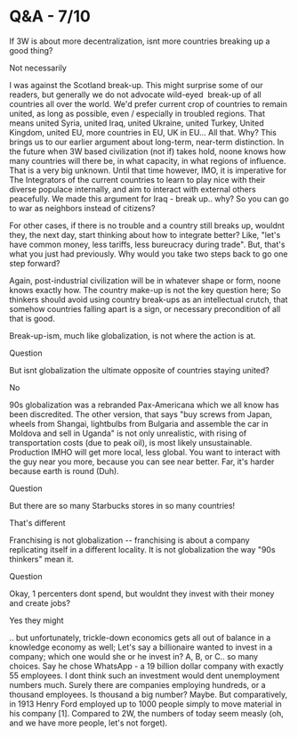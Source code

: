 # Q&A - 7/10

If 3W is about more decentralization, isnt more countries breaking up a good thing?

Not necessarily

I was against the Scotland break-up. This might surprise some of our readers, but generally we do not advocate wild-eyed  break-up of all countries all over the world. We'd prefer  current crop of countries to remain united, as long as possible, even / especially in troubled regions. That means  united Syria, united Iraq, united Ukraine, united Turkey, United Kingdom, united EU, more countries in EU, UK in EU... All that. Why? This brings us to our earlier argument about long-term, near-term distinction. In the  future when 3W based civilization (not if) takes hold, noone knows how many countries will there be, in what capacity, in what regions of influence. That is a very big unknown. Until that time however, IMO, it is imperative for The Integrators of the current countries to learn to play nice with their diverse populace internally, and aim to interact with external others peacefully. We made this argument for Iraq - break up.. why?  So you can go to war as neighbors instead of citizens?

For other cases, if there is no trouble and a country still breaks up, wouldnt they, the next day, start thinking about how to integrate better? Like, "let's have common money, less tariffs, less bureucracy during trade". But, that's what you just had previously. Why would you take two steps back to go one step forward? 

Again, post-industrial civilization will be in whatever shape or form, noone knows exactly how. The country make-up is not the key question here; So thinkers should avoid using country break-ups as an intellectual crutch, that somehow countries falling apart is a sign, or necessary precondition of all that is good.

Break-up-ism, much like globalization, is not where the action is at.

Question

But isnt globalization the ultimate opposite of countries staying united?

No

90s globalization was a rebranded Pax-Americana which we all know has been discredited. The other version, that says "buy screws from Japan, wheels from Shangai, lightbulbs from Bulgaria and assemble the car in Moldova and sell in Uganda" is not only unrealistic, with rising of transportation costs (due to peak oil), is most likely unsustainable. Production IMHO will get more local, less global. You want to interact with the guy near you more, because you can see near better. Far, it's harder because earth is round (Duh). 

Question

But there are so many Starbucks stores in so many countries!

That's different

Franchising is not globalization -- franchising is about a company replicating itself in a different locality. It is not globalization the way "90s thinkers" mean it. 

Question

Okay, 1 percenters dont spend, but wouldnt they invest with their money and create jobs? 

Yes they might

.. but unfortunately,  trickle-down economics gets all out of balance in a knowledge economy as well; Let's say a billionaire wanted to invest in a company; which one would she or he invest in? A, B, or C.. so many choices. Say he chose WhatsApp - a 19 billion dollar company with  exactly 55 employees. I dont think such an investment would dent unemployment numbers much. Surely there are companies employing hundreds, or a thousand employees. Is thousand  a big number? Maybe. But comparatively, in 1913 Henry Ford employed up to 1000 people simply to move material in his company [1]. Compared to 2W, the numbers of today seem measly (oh, and we have more people, let's not forget). 

















